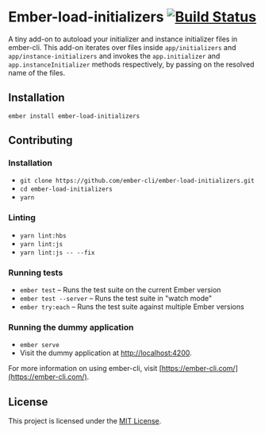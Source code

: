 Ember-load-initializers [![Build Status](https://travis-ci.org/ember-cli/ember-load-initializers.svg?branch=master)](https://travis-ci.org/ember-cli/ember-load-initializers)
==============================================================================

A tiny add-on to autoload your initializer and instance initializer files in ember-cli. This add-on iterates over files inside `app/initializers` and `app/instance-initializers` and invokes the `app.initializer` and `app.instanceInitializer` methods respectively, by passing on the resolved name of the files.

Installation
------------------------------------------------------------------------------

```
ember install ember-load-initializers
```

Contributing
------------------------------------------------------------------------------

### Installation

* `git clone https://github.com/ember-cli/ember-load-initializers.git`
* `cd ember-load-initializers`
* `yarn`

### Linting

* `yarn lint:hbs`
* `yarn lint:js`
* `yarn lint:js -- --fix`

### Running tests

* `ember test` – Runs the test suite on the current Ember version
* `ember test --server` – Runs the test suite in "watch mode"
* `ember try:each` – Runs the test suite against multiple Ember versions

### Running the dummy application

* `ember serve`
* Visit the dummy application at [http://localhost:4200](http://localhost:4200).

For more information on using ember-cli, visit [https://ember-cli.com/](https://ember-cli.com/).

License
------------------------------------------------------------------------------

This project is licensed under the [MIT License](LICENSE.md).

